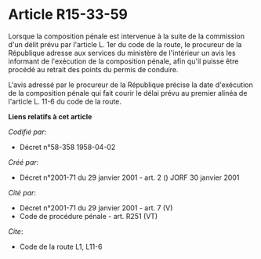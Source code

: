 # Article R15-33-59

Lorsque la composition pénale est intervenue à la suite de la commission d'un délit prévu par l'article L. 1er du code de la
route, le procureur de la République adresse aux services du ministère de l'intérieur un avis les informant de l'exécution de
la composition pénale, afin qu'il puisse être procédé au retrait des points du permis de conduire.

L'avis adressé par le procureur de la République précise la date d'exécution de la composition pénale qui fait courir le
délai prévu au premier alinéa de l'article L. 11-6 du code de la route.

**Liens relatifs à cet article**

_Codifié par_:

  - Décret n°58-358 1958-04-02

_Créé par_:

  - Décret n°2001-71 du 29 janvier 2001 - art. 2 () JORF 30 janvier 2001

_Cité par_:

  - Décret n°2001-71 du 29 janvier 2001 - art. 7 (V)
  - Code de procédure pénale - art. R251 (VT)

_Cite_:

  - Code de la route L1, L11-6
